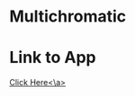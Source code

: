 # Multichromatic

<h1>Link to App</h1>
<a href="https://jcbpetersen1995.github.io/Multichromatic/">Click Here<\a>
